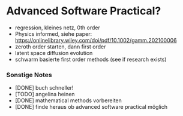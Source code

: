 # Advanced Software Practical?

* regression, kleines netz, 0th order
* Physics informed, siehe paper: https://onlinelibrary.wiley.com/doi/pdf/10.1002/gamm.202100006
* zeroth order starten, dann first order
* latent space diffusion evolution
* schwarm basierte first order methods (see if research exists)

### Sonstige Notes

* [DONE] buch schneller!
* [TODO] angelina heinen
* [DONE] mathematical methods vorbereiten
* [DONE] finde heraus ob advanced software practical möglich
